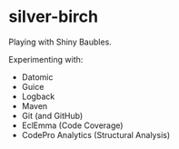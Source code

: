 silver-birch
============

Playing with Shiny Baubles.

Experimenting with:

* Datomic
* Guice
* Logback
* Maven
* Git (and GitHub)
* EclEmma (Code Coverage)
* CodePro Analytics (Structural Analysis)
